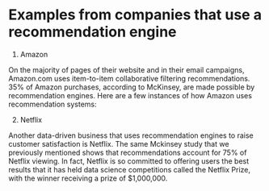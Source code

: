 # Examples from companies that use a recommendation engine

1. Amazon

On the majority of pages of their website and in their email campaigns, Amazon.com uses item-to-item collaborative filtering recommendations. 35% of Amazon purchases, according to McKinsey, are made possible by recommendation engines. Here are a few instances of how Amazon uses recommendation systems:

2. Netflix

Another data-driven business that uses recommendation engines to raise customer satisfaction is Netflix. The same Mckinsey study that we previously mentioned shows that recommendations account for 75% of Netflix viewing. In fact, Netflix is so committed to offering users the best results that it has held data science competitions called the Netflix Prize, with the winner receiving a prize of $1,000,000.

